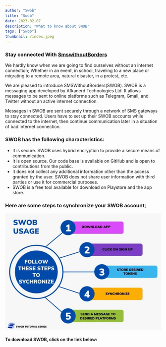 ```yaml
---
author: "Swob"
title: "Swob"
date: 2023-02-07
description: "What to know about SWOB"
tags: ["Swob"]
thumbnail: /index.jpeg
---
```


 
<!-----
author: "Swob"
title: "Swob logo"
image: "/index.jpeg"
draft: false
date: 2023-02-07
description: "Image Test"
tags: ["Swob"]
archives: ["2023/07"]
---
-->
### Stay connected With [SmswithoutBorders](https://SmsWithoutBorders.com)

 We hardly know when we are going to find ourselves without an internet connection;
Whether in an event, in school, traveling to a new place or migrating to a remote area, natural disaster, in a protest, etc.

We are pleased to introduce SMSWithoutBorders(SWOB). SWOB is a messaging app developed by Afkanerd Technologies Ltd. It allows messages to be sent to online platforms such as Telegram, Gmail, and Twitter without an active internet connection.

Messages in SWOB are sent securely through a network of SMS gateways to stay connected.  Users have to set up their SWOB accounts while connected to the internet, then continue communication later in a situation of bad internet connection.

  <!--![picture](/index.jpeg)-->

  ### SWOB has the following characteristics:


  - It is secure. SWOB uses hybrid encryption to provide a secure means of communication.
  - It is open source. Our code base is available on GitHub and is open to contributions from the public.
  - It does not collect any additional information other than the access granted by the user. SWOB does not share user information with third parties or use it for commercial purposes.
  - SWOB is a free tool available for download on Playstore and the app store.

### Here are some steps to synchronize your SWOB account; 

![steps](/steps.jpg)

<!---->
#### To download SWOB, click on the link below:

<!--<img src="https://lh3.googleusercontent.com/cmTwCM3O3B0MEUP2FTG3DxBi86XNlDJwmCnWoDwSu3WAf9fIkyUTLRL2bs0MdwK-llQjnPt9RaK-wqtcAHiXsPVPWp6i87M8mRj7DPw_"  width="5%" height="5%" alt="Smswithoutborders.com" width="5%" height="5%" style="float: left; margin: 10px;">-->  <https://play.google.com/store/apps/details?id=com.afkanerd.sw0b>

<!--<img src="https://lh3.googleusercontent.com/B91M1UvgGqOmnXjWd6oqseC0xJPoHRon_0ziel-9TmjYlCu9w4If-QmN8tlZesb5ckImP_Vhb_QcDJJfYdB9BNm84rSOY7wTe3l3hqLCLA"   alt="Smswithoutborders.com" width="5%" height="5%" style="float: left; margin: 10px;">-->   <https://smswithoutborders.com>
